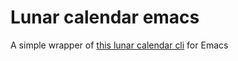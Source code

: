 # Lunar calendar emacs
A simple wrapper of [this lunar calendar cli](https://github.com/dominhhai/licham) for Emacs
